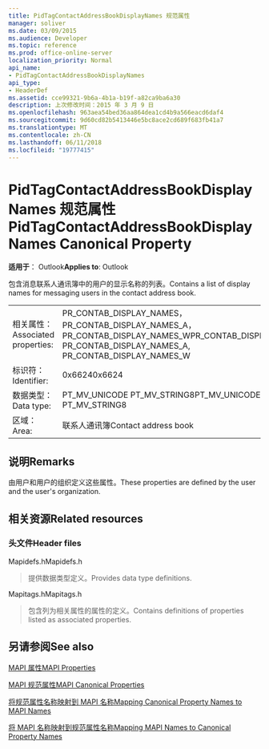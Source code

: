 ```yaml
---
title: PidTagContactAddressBookDisplayNames 规范属性
manager: soliver
ms.date: 03/09/2015
ms.audience: Developer
ms.topic: reference
ms.prod: office-online-server
localization_priority: Normal
api_name:
- PidTagContactAddressBookDisplayNames
api_type:
- HeaderDef
ms.assetid: cce99321-9b6a-4b1a-b19f-a82ca9ba6a30
description: 上次修改时间：2015 年 3 月 9 日
ms.openlocfilehash: 963aea54bed36aa864dea1cd4b9a566eacd6daf4
ms.sourcegitcommit: 9d60cd82b5413446e5bc8ace2cd689f683fb41a7
ms.translationtype: MT
ms.contentlocale: zh-CN
ms.lasthandoff: 06/11/2018
ms.locfileid: "19777415"
---
```

# <a name="pidtagcontactaddressbookdisplaynames-canonical-property"></a><span data-ttu-id="cca63-103">PidTagContactAddressBookDisplayNames 规范属性</span><span class="sxs-lookup"><span data-stu-id="cca63-103">PidTagContactAddressBookDisplayNames Canonical Property</span></span>

  
  
<span data-ttu-id="cca63-104">**适用于**： Outlook</span><span class="sxs-lookup"><span data-stu-id="cca63-104">**Applies to**: Outlook</span></span> 
  
<span data-ttu-id="cca63-105">包含消息联系人通讯簿中的用户的显示名称的列表。</span><span class="sxs-lookup"><span data-stu-id="cca63-105">Contains a list of display names for messaging users in the contact address book.</span></span>
  
|||
|:-----|:-----|
|<span data-ttu-id="cca63-106">相关属性：</span><span class="sxs-lookup"><span data-stu-id="cca63-106">Associated properties:</span></span>  <br/> |<span data-ttu-id="cca63-107">PR_CONTAB_DISPLAY_NAMES，PR_CONTAB_DISPLAY_NAMES_A，PR_CONTAB_DISPLAY_NAMES_W</span><span class="sxs-lookup"><span data-stu-id="cca63-107">PR_CONTAB_DISPLAY_NAMES, PR_CONTAB_DISPLAY_NAMES_A, PR_CONTAB_DISPLAY_NAMES_W</span></span>  <br/> |
|<span data-ttu-id="cca63-108">标识符：</span><span class="sxs-lookup"><span data-stu-id="cca63-108">Identifier:</span></span>  <br/> |<span data-ttu-id="cca63-109">0x6624</span><span class="sxs-lookup"><span data-stu-id="cca63-109">0x6624</span></span>  <br/> |
|<span data-ttu-id="cca63-110">数据类型：</span><span class="sxs-lookup"><span data-stu-id="cca63-110">Data type:</span></span>  <br/> |<span data-ttu-id="cca63-111">PT_MV_UNICODE PT_MV_STRING8</span><span class="sxs-lookup"><span data-stu-id="cca63-111">PT_MV_UNICODE, PT_MV_STRING8</span></span>  <br/> |
|<span data-ttu-id="cca63-112">区域：</span><span class="sxs-lookup"><span data-stu-id="cca63-112">Area:</span></span>  <br/> |<span data-ttu-id="cca63-113">联系人通讯簿</span><span class="sxs-lookup"><span data-stu-id="cca63-113">Contact address book</span></span>  <br/> |
   
## <a name="remarks"></a><span data-ttu-id="cca63-114">说明</span><span class="sxs-lookup"><span data-stu-id="cca63-114">Remarks</span></span>

<span data-ttu-id="cca63-115">由用户和用户的组织定义这些属性。</span><span class="sxs-lookup"><span data-stu-id="cca63-115">These properties are defined by the user and the user's organization.</span></span>
  
## <a name="related-resources"></a><span data-ttu-id="cca63-116">相关资源</span><span class="sxs-lookup"><span data-stu-id="cca63-116">Related resources</span></span>

### <a name="header-files"></a><span data-ttu-id="cca63-117">头文件</span><span class="sxs-lookup"><span data-stu-id="cca63-117">Header files</span></span>

<span data-ttu-id="cca63-118">Mapidefs.h</span><span class="sxs-lookup"><span data-stu-id="cca63-118">Mapidefs.h</span></span>
  
> <span data-ttu-id="cca63-119">提供数据类型定义。</span><span class="sxs-lookup"><span data-stu-id="cca63-119">Provides data type definitions.</span></span>
    
<span data-ttu-id="cca63-120">Mapitags.h</span><span class="sxs-lookup"><span data-stu-id="cca63-120">Mapitags.h</span></span>
  
> <span data-ttu-id="cca63-121">包含列为相关属性的属性的定义。</span><span class="sxs-lookup"><span data-stu-id="cca63-121">Contains definitions of properties listed as associated properties.</span></span>
    
## <a name="see-also"></a><span data-ttu-id="cca63-122">另请参阅</span><span class="sxs-lookup"><span data-stu-id="cca63-122">See also</span></span>



[<span data-ttu-id="cca63-123">MAPI 属性</span><span class="sxs-lookup"><span data-stu-id="cca63-123">MAPI Properties</span></span>](mapi-properties.md)
  
[<span data-ttu-id="cca63-124">MAPI 规范属性</span><span class="sxs-lookup"><span data-stu-id="cca63-124">MAPI Canonical Properties</span></span>](mapi-canonical-properties.md)
  
[<span data-ttu-id="cca63-125">将规范属性名称映射到 MAPI 名称</span><span class="sxs-lookup"><span data-stu-id="cca63-125">Mapping Canonical Property Names to MAPI Names</span></span>](mapping-canonical-property-names-to-mapi-names.md)
  
[<span data-ttu-id="cca63-126">将 MAPI 名称映射到规范属性名称</span><span class="sxs-lookup"><span data-stu-id="cca63-126">Mapping MAPI Names to Canonical Property Names</span></span>](mapping-mapi-names-to-canonical-property-names.md)

